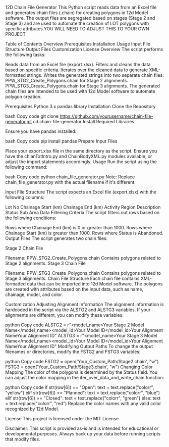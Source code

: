 12D Chain File Generator
This Python script reads data from an Excel file and generates chain files (.chain) for creating polygons in 12d Model software. The output files are segregated based on stages (Stage 2 and Stage 3) and are used to automate the creation of LOT polygons with specific attributes.YOU WILL NEED TO ADJUST THIS TO YOUR OWN PROJECT 

Table of Contents
Overview
Prerequisites
Installation
Usage
Input File Structure
Output Files
Customization
License
Overview
The script performs the following tasks:

Reads data from an Excel file (export.xlsx).
Filters and cleans the data based on specific criteria.
Iterates over the cleaned data to generate XML-formatted strings.
Writes the generated strings into two separate chain files:
PPW_STG2_Create_Polygons.chain for Stage 2 alignments.
PPW_STG3_Create_Polygons.chain for Stage 3 alignments.
The generated chain files are intended to be used with 12d Model software to automate polygon creation.

Prerequisites
Python 3.x
pandas library
Installation
Clone the Repository

bash
Copy code
git clone https://github.com/yourusername/chain-file-generator.git
cd chain-file-generator
Install Required Libraries

Ensure you have pandas installed:

bash
Copy code
pip install pandas
Prepare Input Files

Place your export.xlsx file in the same directory as the script.
Ensure you have the chianTxtIntro.py and ChainBodyXML.py modules available, or adjust the import statements accordingly.
Usage
Run the script using the following command:

bash
Copy code
python chain_file_generator.py
Note: Replace chain_file_generator.py with the actual filename if it's different.

Input File Structure
The script expects an Excel file (export.xlsx) with the following columns:

Lot No
Chainage Start (km)
Chainage End (km)
Activity
Region
Description
Status
Sub Area
Data Filtering Criteria
The script filters out rows based on the following conditions:

Rows where Chainage End (km) is 0 or greater than 1000.
Rows where Chainage Start (km) is greater than 1000.
Rows where Status is Abandoned.
Output Files
The script generates two chain files:

Stage 2 Chain File

Filename: PPW_STG2_Create_Polygons.chain
Contains polygons related to Stage 2 alignments.
Stage 3 Chain File

Filename: PPW_STG3_Create_Polygons.chain
Contains polygons related to Stage 3 alignments.
Chain File Structure
Each chain file contains XML-formatted data that can be imported into 12d Model software. The polygons are created with attributes based on the input data, such as name, chainage, model, and color.

Customization
Adjusting Alignment Information
The alignment information is hardcoded in the script via the ALSTG2 and ALSTG3 variables. If your alignments are different, you can modify these variables:

python
Copy code
ALSTG2 = r"<model_name>Your Stage 2 Model Name</model_name><model_id>Your Model ID</model_id><name>Your Alignment Name</name><id>Your Alignment ID</id>"
ALSTG3 = r"<model_name>Your Stage 3 Model Name</model_name><model_id>Your Model ID</model_id><name>Your Alignment Name</name><id>Your Alignment ID</id>"
Modifying Output Paths
To change the output filenames or directories, modify the FSTG2 and FSTG3 variables:

python
Copy code
FSTG2 = open('Your_Custom_Path/Stage2.chain', "w")
FSTG3 = open('Your_Custom_Path/Stage3.chain', "w")
Changing Color Mapping
The color of the polygons is determined by the Status field. You can adjust the color mapping in the iter_over_data_and_write_chain function:

python
Copy code
if str(row[6]) == "Open":
    text = text.replace("colorr", "yellow")
elif str(row[6]) == "Planned":
    text = text.replace("colorr", "blue")
elif str(row[6]) == "Closed":
    text = text.replace("colorr", "green")
else:
    text = text.replace("colorr", "red")
Replace the color names with any valid color recognized by 12d Model.

License
This project is licensed under the MIT License.

Disclaimer: This script is provided as-is and is intended for educational or developmental purposes. Always back up your data before running scripts that modify files.